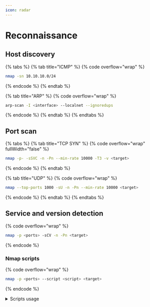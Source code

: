```yaml
---
icon: radar
---
```


# Reconnaissance

## Host discovery

{% tabs %}
{% tab title="ICMP" %}
{% code overflow="wrap" %}
```bash
nmap -sn 10.10.10.0/24
```
{% endcode %}
{% endtab %}

{% tab title="ARP" %}
{% code overflow="wrap" %}
```bash
arp-scan -I <interface> --localnet --ignoredups
```
{% endcode %}
{% endtab %}
{% endtabs %}

## Port scan

{% tabs %}
{% tab title="TCP SYN" %}
{% code overflow="wrap" fullWidth="false" %}
```bash
nmap -p- -sSVC -n -Pn --min-rate 10000 -T3 -v <target>
```
{% endcode %}
{% endtab %}

{% tab title="UDP" %}
{% code overflow="wrap" %}
```bash
nmap --top-ports 1000 -sU -n -Pn --min-rate 10000 <target>
```
{% endcode %}
{% endtab %}
{% endtabs %}

## Service and version detection

{% code overflow="wrap" %}
```bash
nmap -p <ports> -sCV -n -Pn <target>
```
{% endcode %}

### Nmap scripts

{% code overflow="wrap" %}
```bash
nmap -p <ports> --script <script> <target>
```
{% endcode %}

<details>

<summary>Scripts usage</summary>

You can list all available Nmap scripts using the following commands:

{% code overflow="wrap" %}
```bash
 # List nmap nse scripts
 ls /usr/share/nmap/scripts | grep <service>
 # Get info about a script
 nmap --script-help <script>
```
{% endcode %}

</details>
